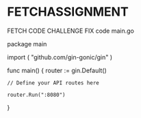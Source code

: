 # FETCHASSIGNMENT
FETCH CODE CHALLENGE FIX code main.go


package main

import (
	"github.com/gin-gonic/gin"
)

func main() {
	router := gin.Default()

	// Define your API routes here

	router.Run(":8080")
}

